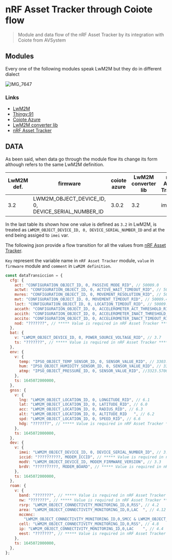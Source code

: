 # nRF Asset Tracker through Coiote flow

> Module and data flow of the nRF Asset Tracker by its integration with Coiote from AVSystem

## Modules

Every one of the following modules speak LwM2M but they do in different dialect

![IMG_7647](https://user-images.githubusercontent.com/8351865/219425836-2cc4e559-277a-4578-b148-0e164b27996d.jpg)

### Links

- [LwM2M](https://github.com/OpenMobileAlliance/lwm2m-registry)
- [Thingy:91](https://github.com/NordicSemiconductor/asset-tracker-cloud-firmware-azure)
- [Coiote Azure](https://iotdevzone.avsystem.com/docs/Demo_Projects/Tracking_tutorial/)
- [LwM2M converter lib](https://github.com/MLopezJ/asset-tracker-cloud-coiote-azure-converter-js)
- [nRF Asset Tracker](https://github.com/NordicSemiconductor/asset-tracker-cloud-docs/blob/saga/docs/cloud-protocol/state.reported.schema.json)

## DATA

As been said, when data go through the module flow its change its form although refers to the same LwM2M definition.

| LwM2M def. | firmware                                           | coiote azure | LwM2M converter lib | nRF Asset Tracker |
| ---------- | -------------------------------------------------- | ------------ | ------------------- | ----------------- |
| 3.2        | LWM2M_OBJECT_DEVICE_ID, 0, DEVICE_SERIAL_NUMBER_ID | 3.0.2        | 3.2                 | imei              |

In the last table its shown how one value is defined as `3.2` in LwM2M, is treated as `LWM2M_OBJECT_DEVICE_ID, 0, DEVICE_SERIAL_NUMBER_ID` and at the end being assiged to `imei` var.

The following json provide a flow transition for all the values from [nRF Asset Tracker](https://github.com/NordicSemiconductor/asset-tracker-cloud-docs/blob/saga/docs/cloud-protocol/state.reported.schema.json). 

`Key` represent the variable name in `nRF Asset Tracker` module, `value` in `firmware` module and `comment` in `LwM2M definition`.

```javascript
const dataTransiccion = {
  cfg: {
    act: "CONFIGURATION_OBJECT_ID, 0, PASSIVE_MODE_RID", // 50009.0
    actwt: "CONFIGURATION_OBJECT_ID, 0, ACTIVE_WAIT_TIMEOUT_RID", // 50009.2
    mvres: "CONFIGURATION_OBJECT_ID, 0, MOVEMENT_RESOLUTION_RID", // 50009.3
    mvt: "CONFIGURATION_OBJECT_ID, 0, MOVEMENT_TIMEOUT_RID", // 50009.4
    loct: "CONFIGURATION_OBJECT_ID, 0, LOCATION_TIMEOUT_RID", // 50009.1
    accath: "CONFIGURATION_OBJECT_ID, 0, ACCELEROMETER_ACT_THRESHOLD_RID", // "50009.5"
    accith: "CONFIGURATION_OBJECT_ID, 0, ACCELEROMETER_INACT_THRESHOLD_RID", // 50009.8
    accito: "CONFIGURATION_OBJECT_ID, 0, ACCELEROMETER_INACT_TIMEOUT_RID", // 50009.9
    nod: "???????", // ***** Value is required in nRF Asset Tracker *****
  },
  bat: {
    v: "LWM2M_OBJECT_DEVICE_ID, 0, POWER_SOURCE_VOLTAGE_RID", // 3.7
    ts: "???????", // ***** Value is required in nRF Asset Tracker *****
  },
  env: {
    v: {
      temp: "IPSO_OBJECT_TEMP_SENSOR_ID, 0, SENSOR_VALUE_RID", // 3303.5700
      hum: "IPSO_OBJECT_HUMIDITY_SENSOR_ID, 0, SENSOR_VALUE_RID", // 3304.5700
      atmp: "IPSO_OBJECT_PRESSURE_ID, 0, SENSOR_VALUE_RID", //3323.5700
    },
    ts: 1645072000000,
  },
  gnss: {
    v: {
      lng: "LWM2M_OBJECT_LOCATION_ID, 0, LONGITUDE_RID", // 6.1
      lat: "LWM2M_OBJECT_LOCATION_ID, 0, LATITUDE_RID", // 6.0
      acc: "LWM2M_OBJECT_LOCATION_ID, 0, RADIUS_RID", // 6.3
      alt: "LWM2M_OBJECT_LOCATION_ID, 0, ALTITUDE_RID	", // 6.2
      spd: "LWM2M_OBJECT_LOCATION_ID, 0, SPEED_RID", // 6.6
      hdg: "???????", // ***** Value is required in nRF Asset Tracker *****
    },
    ts: 1645072000000,
  },
  dev: {
    v: {
      imei: "LWM2M_OBJECT_DEVICE_ID, 0, DEVICE_SERIAL_NUMBER_ID", // 3.2
      iccid: "??????????, MODEM_ICCID", // ***** Value is required in nRF Asset Tracker *****
      modV: "LWM2M_OBJECT_DEVICE_ID, MODEM_FIRMWARE_VERSION", // 3.3
      brdV: "??????????, MODEM_BOARD", // ***** Value is required in nRF Asset Tracker *****
    },
    ts: 1645072000000,
  },
  roam: {
    v: {
      band: "???????", // ***** Value is required in nRF Asset Tracker *****
      nw: "???????", // ***** Value is required in nRF Asset Tracker *****
      rsrp: "LWM2M_OBJECT_CONNECTIVITY_MONITORING_ID,0,RSS", // 4.2
      area: "LWM2M_OBJECT_CONNECTIVITY_MONITORING_ID,0,LAC	", // 4.12
      mccmnc:
        "LWM2M_OBJECT_CONNECTIVITY_MONITORING_ID,0,SMCC & LWM2M_OBJECT_CONNECTIVITY_MONITORING_ID,0,SMNC", //4.10 & 4.9
      cell: "LWM2M_OBJECT_CONNECTIVITY_MONITORING_ID,0,RSS", // 4.8
      ip: "LWM2M_OBJECT_CONNECTIVITY_MONITORING_ID,0,LAC	", // 4.4
      eest: "???????", // ***** Value is required in nRF Asset Tracker *****
    },
    ts: 1645072000000,
  },
};
```
